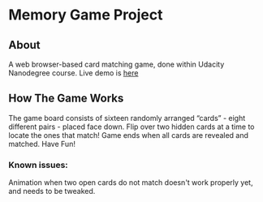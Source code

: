 # Memory Game Project

## About

A web browser-based card matching game, done within Udacity Nanodegree course.
Live demo is [here](https://milak-l.github.io/Memory-Game/)

## How The Game Works

The game board consists of sixteen randomly arranged “cards” - eight different pairs - placed face down. Flip over two hidden cards at a time to locate the ones that match! Game ends when all cards are revealed and matched. Have Fun!

### Known issues:
Animation when two open cards do not match doesn't work properly yet, and needs to be tweaked.
